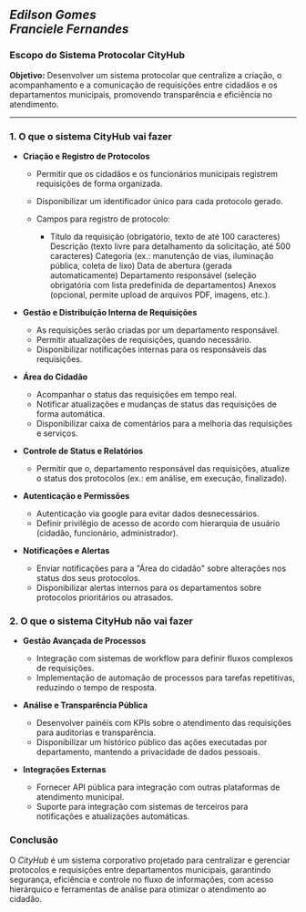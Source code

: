 *Edilson Gomes*  
*Franciele Fernandes*
---

### Escopo do Sistema Protocolar CityHub

**Objetivo:** 
Desenvolver um sistema protocolar que centralize a criação, o acompanhamento e a comunicação de requisições entre cidadãos e os departamentos municipais, promovendo transparência e eficiência no atendimento.

---

### 1. **O que o sistema CityHub vai fazer**

- **Criação e Registro de Protocolos**
  - Permitir que os cidadãos e os funcionários municipais registrem requisições de forma organizada.
  - Disponibilizar um identificador único para cada protocolo gerado.
  - Campos para registro de protocolo:
  
    - Título da requisição (obrigatório, texto de até 100 caracteres)
Descrição (texto livre para detalhamento da solicitação, até 500 caracteres)
Categoria (ex.: manutenção de vias, iluminação pública, coleta de lixo)
Data de abertura (gerada automaticamente)
Departamento responsável (seleção obrigatória com lista predefinida de departamentos)
Anexos (opcional, permite upload de arquivos PDF, imagens, etc.).

- **Gestão e Distribuição Interna de Requisições**
  - As requisições serão criadas por um departamento responsável.
  - Permitir atualizações de requisições, quando necessário.
  - Disponibilizar notificações internas para os responsáveis das requisições.

- **Área do Cidadão**
  - Acompanhar o status das requisições em tempo real.
  - Notificar atualizações e mudanças de status das requisições de forma automática.
  - Disponibilizar caixa de comentários para a melhoria das requisições e serviços.

- **Controle de Status e Relatórios**
  - Permitir que o, departamento responsável das requisições, atualize o status dos protocolos (ex.: em análise, em execução, finalizado).

- **Autenticação e Permissões**
  - Autenticação via google para evitar dados desnecessários.
  - Definir privilégio de acesso de acordo com hierarquia de usuário (cidadão, funcionário, administrador).
  
- **Notificações e Alertas**
  - Enviar notificações para a "Área do cidadão" sobre alterações nos status dos seus protocolos.
  - Disponibilizar alertas internos para os departamentos sobre protocolos prioritários ou atrasados.

### 2. **O que o sistema CityHub não vai fazer**

- **Gestão Avançada de Processos**
  - Integração com sistemas de workflow para definir fluxos complexos de requisições.
  - Implementação de automação de processos para tarefas repetitivas, reduzindo o tempo de resposta.

- **Análise e Transparência Pública**
  - Desenvolver painéis com KPIs sobre o atendimento das requisições para auditorias e transparência.
  - Disponibilizar um histórico público das ações executadas por departamento, mantendo a privacidade de dados pessoais.

- **Integrações Externas**
  - Fornecer API pública para integração com outras plataformas de atendimento municipal.
  - Suporte para integração com sistemas de terceiros para notificações e atualizações automáticas.

### Conclusão

O *CityHub* é um sistema corporativo projetado para centralizar e gerenciar protocolos e requisições entre departamentos municipais, garantindo segurança, eficiência e controle no fluxo de informações, com acesso hierárquico e ferramentas de análise para otimizar o atendimento ao cidadão.
